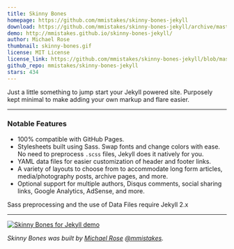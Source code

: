 ```yaml
---
title: Skinny Bones
homepage: https://github.com/mmistakes/skinny-bones-jekyll
download: https://github.com/mmistakes/skinny-bones-jekyll/archive/master.zip
demo: http://mmistakes.github.io/skinny-bones-jekyll/
author: Michael Rose
thumbnail: skinny-bones.gif
license: MIT License
license_link: https://github.com/mmistakes/skinny-bones-jekyll/blob/master/LICENSE
github_repo: mmistakes/skinny-bones-jekyll
stars: 434
---
```


Just a little something to jump start your Jekyll powered site.
Purposely kept minimal to make adding your own markup and flare easier.

---

### Notable Features

* 100% compatible with GitHub Pages.
* Stylesheets built using Sass. Swap fonts and change colors with ease.
  No need to preprocess `.scss` files, Jekyll does it natively for you.
* YAML data files for easier customization of header and footer links.
* A variety of layouts to choose from to accommodate long form
  articles, media/photography posts, archive pages, and more.
* Optional support for multiple authors, Disqus comments, social
  sharing links, Google Analytics, AdSense, and more.

Sass preprocessing and the use of Data Files require Jekyll 2.x

---

<a href="http://mmistakes.github.io/skinny-bones-jekyll/"><img
src="http://mmistakes.github.io/skinny-bones-jekyll/images/skinny-bones-theme-feature.jpg"
alt="Skinny Bones for Jekyll demo"></a>

*Skinny Bones was built by [Michael Rose](http://mademistakes.com)
[@mmistakes](http://twitter.com/mmistakes).*
